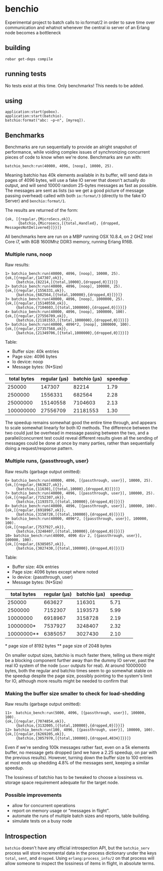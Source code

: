 # benchio #

Experimental project to batch calls to io:format/2 in order to save time over
communication and whatnot whenever the central io server of an Erlang node
becomes a bottleneck

## building ##

`rebar get-deps compile`

## running tests ##

No tests exist at this time. Only benchmarks! This needs to be added.

## using ##

```
application:start(pobox).
application:start(batchio).
batchio:format("abc: ~p~n", [myreq]).
```

## Benchmarks

Benchmarks are run sequentially to provide an alright snapshot of performance,
while voiding complex issues of synchronizing concurrent pieces of code to know
when we're done. Benchmarks are run with:

```
batchio_bench:run(40000, 4096, [noop], 10000, 25).
```

Meaning batchio has 40k elements available in its buffer, will send data in
pages of 4096 bytes, will use a fake IO server that doesn't actually do output,
and will send 10000 random 25-bytes messages as fast as possible. The messages
are sent as lists (so we get a good picture of message passing overhead) called
with both `io:format/3` (directly to the fake IO Server) and
`benchio:format/1`.

The results are returned of the form:

```
{ok, [{regular,{MicroSecs,ok}},
      {batchio,{Microsecs,[{total,Handled}, {dropped, MessagesNotDelivered}]}}]}
```

All benchmarks here are run on a MBP running OSX 10.8.4, on 2 GHZ Intel Core
i7, with 8GB 1600Mhz DDR3 memory, running Erlang R16B.

### Multiple runs, noop ###

Raw results:

```
1> batchio_bench:run(40000, 4096, [noop], 10000, 25).
{ok,[{regular,{147307,ok}},
     {batchio,{82214,[{total,10000},{dropped,0}]}}]}
2> batchio_bench:run(40000, 4096, [noop], 100000, 25).
{ok,[{regular,{1556331,ok}},
     {batchio,{682564,[{total,100000},{dropped,0}]}}]}
3> batchio_bench:run(40000, 4096, [noop], 1000000, 25).
{ok,[{regular,{15140558,ok}},
     {batchio,{7104603,[{total,1000000},{dropped,0}]}}]}
4> batchio_bench:run(40000, 4096, [noop], 1000000, 100).
{ok,[{regular,{27556709,ok}},
     {batchio,{21181553,[{total,1000000},{dropped,0}]}}]}
5> batchio_bench:run(40000, 4096*2, [noop], 1000000, 100).
{ok,[{regular,{27357568,ok}},
     {batchio,{21349706,[{total,1000000},{dropped,0}]}}]}
```

Table:

- Buffer size: 40k entries
- Page size: 4096 bytes
- Io device: noop
- Message bytes: (N*Size)

| total bytes   | regular (µs)  | batchio (µs)  | speedup |
|---------------|---------------|---------------|---------|
| 250000        | 147307        | 82214         | 1.79    |
| 2500000       | 1556331       | 682564        | 2.28    |
| 25000000      | 15140558      | 7104603       | 2.13    |
| 100000000     | 27556709      | 21181553      | 1.30    |

The speedup remains somewhat good the entire time through, and appears to scale
somewhat linearly for both IO methods. The difference between the two could
just be overhead in message passing between the two, and a parallel/concurrent
test could reveal different results given all the sending of messages could be
done at once by many parties, rather than sequentially doing a request/response
pattern.


### Multiple runs, {passthrough, user} ###

Raw results (garbage output omitted):

```
6> batchio_bench:run(40000, 4096, [{passthrough, user}], 10000, 25).
{ok,[{regular,{663627,ok}},
     {batchio,{116301,[{total,10000},{dropped,0}]}}]}
7> batchio_bench:run(40000, 4096, [{passthrough, user}], 100000, 25).
{ok,[{regular,{7152307,ok}},
     {batchio,{1193573,[{total,100000},{dropped,0}]}}]}
8> batchio_bench:run(40000, 4096, [{passthrough, user}], 100000, 100).
{ok,[{regular,{6918967,ok}},
     {batchio,{3158728,[{total,100000},{dropped,0}]}}]}
9> batchio_bench:run(40000, 4096*2, [{passthrough, user}], 100000, 100).
{ok,[{regular,{7537927,ok}},
     {batchio,{3248407,[{total,100000},{dropped,0}]}}]}
10> batchio_bench:run(40000, 4096 div 2, [{passthrough, user}], 100000, 100).
{ok,[{regular,{6385057,ok}},
     {batchio,{3027430,[{total,100000},{dropped,0}]}}]}
```

Table:

- Buffer size: 40k entries
- Page size: 4096 bytes except where noted
- Io device: {passthrough, user}
- Message bytes: (N*Size)

| total bytes   | regular (µs)  | batchio (µs)  | speedup |
|---------------|---------------|---------------|---------|
| 250000        | 663627        | 116301        | 5.71    |
| 2500000       | 7152307       | 1193573       | 5.99    |
| 10000000      | 6918967       | 3158728       | 2.19    |
| 10000000*     | 7537927       | 3248407       | 2.32    |
| 10000000**    | 6385057       | 3027430       | 2.10    |

\* page size of 8192 bytes
\*\* page size of 2048 bytes

On smaller output sizes, batchio is much faster there, telling us there might
be a blocking component further away than the dummy IO server, past the real IO
system of the node (`user` outputs for real). At around 10000000 bytes, both
the regular and batchio times seem to go somewhat stable on the speedup despite
the page size, possibly pointing to the system's limit for IO, although more
results might be needed to confirm that

### Making the buffer size smaller to check for load-shedding ###

Raw results (garbage output omitted):

```
11>  batchio_bench:run(5000, 4096, [{passthrough, user}], 100000, 100).
{ok,[{regular,{7074854,ok}},
     {batchio,{3132005,[{total,100000},{dropped,0}]}}]}
12> batchio_bench:run(100, 4096, [{passthrough, user}], 100000, 100).
{ok,[{regular,{6269205,ok}},
     {batchio,{3057970,[{total,100000},{dropped,4834}]}}]}
```

Even if we're sending 100k messages rather fast, even on a 5k elements buffer,
no message gets dropped (and we have a 2.25 speedup, on par with the previous
results). However, turning down the buffer size to 100 entries at most ends up
shedding 4.8% of the messages sent, keeping a similar speedup.

The lossiness of batchio has to be tweaked to choose a lossiness vs. storage
space requirement adequate for the target node.


### Possible improvements ###

- allow for concurrent operations
- report on memory usage or "messages in flight".
- automate the runs of multiple batch sizes and reports, table building.
- simulate tests on a busy node

## Introspection

`batchio` doesn't have any official introspection API, but the `batchio_serv`
process will store incremental data in the process dictionary under the keys
`total`, `sent`, and `dropped`. Using `erlang:process_info/2` on that process
will allow someone to inspect the lossiness of items in flight, in absolute terms.


